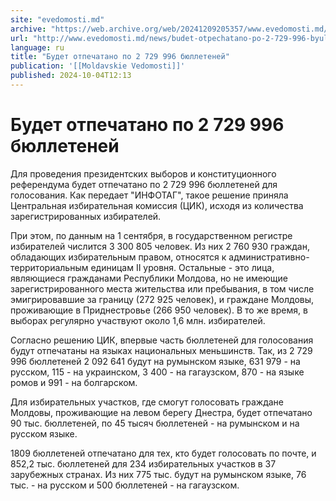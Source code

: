 ```yaml
---
site: "evedomosti.md"
archive: "https://web.archive.org/web/20241209205357/www.evedomosti.md/news/budet-otpechatano-po-2-729-996-byulletenej"
url: "http://www.evedomosti.md/news/budet-otpechatano-po-2-729-996-byulletenej"
language: ru
title: "Будет отпечатано по 2 729 996 бюллетеней"
publication: '[[Moldavskie Vedomosti]]'
published: 2024-10-04T12:13
---
```


# Будет отпечатано по 2 729 996 бюллетеней

Для проведения президентских выборов и конституционного референдума будет отпечатано по 2 729 996 бюллетеней для голосования. Как передает "ИНФОТАГ", такое решение приняла Центральная избирательная комиссия (ЦИК), исходя из количества зарегистрированных избирателей.

При этом, по данным на 1 сентября, в государственном регистре избирателей числится 3 300 805 человек. Из них 2 760 930 граждан, обладающих избирательным правом, относятся к административно-территориальным единицам II уровня. Остальные - это лица, являющиеся гражданами Республики Молдова, но не имеющие зарегистрированного места жительства или пребывания, в том числе эмигрировавшие за границу (272 925 человек), и граждане Молдовы, проживающие в Приднестровье (266 950 человек). В то же время, в выборах регулярно участвуют около 1,6 млн. избирателей.

Согласно решению ЦИК, впервые часть бюллетеней для голосования будут отпечатаны на языках национальных меньшинств. Так, из 2 729 996 бюллетеней 2 092 641 будут на румынском языке, 631 979 - на русском, 115 - на украинском, 3 400 - на гагаузском, 870 - на языке ромов и 991 - на болгарском.

Для избирательных участков, где смогут голосовать граждане Молдовы, проживающие на левом берегу Днестра, будет отпечатано 90 тыс. бюллетеней, по 45 тысяч бюллетеней - на румынском и на русском языке.

1809 бюллетеней отпечатано для тех, кто будет голосовать по почте, и 852,2 тыс. бюллетеней для 234 избирательных участков в 37 зарубежных странах. Из них 775 тыс. будут на румынском языке, 76 тыс. - на русском и 500 бюллетеней - на гагаузском.
